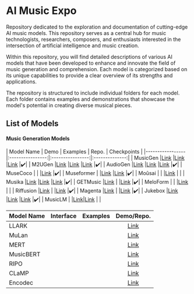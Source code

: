 # AI Music Expo
Repository dedicated to the exploration and documentation of cutting-edge AI music models. This repository serves as a central hub for music technologists, researchers, composers, and enthusiasts interested in the intersection of artificial intelligence and music creation.

Within this repository, you will find detailed descriptions of various AI models that have been developed to enhance and innovate the field of music generation and comprehension. Each model is categorized based on its unique capabilities to provide a clear overview of its strengths and applications.

The repository is structured to include individual folders for each model. Each folder contains examples and demonstrations that showcase the model's potential in creating diverse musical pieces.

## List of Models
#### Music Generation Models


| Model Name      | Demo             | Examples         | Repo.          | Checkpoints          |
|-----------------|:----------------:|:----------------:|:--------------:|
| MusicGen        |[Link](https://huggingface.co/spaces/facebook/MusicGen)          |[Link](https://ai.honu.io/papers/musicgen/)          |[Link](https://github.com/facebookresearch/audiocraft/blob/main/docs/MUSICGEN.md)       |:heavy_check_mark:|
| M2UGen          |[Link](https://huggingface.co/M2UGen)          |[Link](https://crypto-code.github.io/M2UGen-Demo/)          |[Link](https://github.com/shansongliu/M2UGen)       |:heavy_check_mark:|
| AudioGen        |[Link](https://github.com/facebookresearch/audiocraft/blob/main/demos/audiogen_demo.ipynb)          |[Link](https://felixkreuk.github.io/audiogen/)          |[Link](https://github.com/facebookresearch/audiocraft/blob/main/docs/AUDIOGEN.md)       |:heavy_check_mark:|
| MuseCoco        |                  |                  |[Link](https://github.com/microsoft/muzic/blob/main/musecoco/README.md)       |:heavy_check_mark:|
| Museformer      |                  |[Link](https://ai-muzic.github.io/museformer/)          |[Link](https://github.com/microsoft/muzic/tree/main/museformer)       |:heavy_check_mark:|
| Moûsai          |                  |                  |[Link](https://github.com/archinetai/audio-diffusion-pytorch?tab=readme-ov-file)       |          |
| Musika          |[Link](https://colab.research.google.com/drive/1PowSw3doBURwLE-OTCiWkO8HVbS5paRb)          |[Link](https://marcoppasini.github.io/musika)          |[Link](https://github.com/marcoppasini/musika)       |:heavy_check_mark:|
| GETMusic                           |[Link](https://www.youtube.com/watch?v=M2TEQF5x6bc)          |          |[Link](https://github.com/microsoft/muzic/tree/main/getmusic)          |:heavy_check_mark:|
| MeloForm        |                  |                  |[Link](https://github.com/microsoft/muzic/tree/main/meloform)       |          |
| Riffusion       |[Link](https://www.riffusion.com/)          |                  |[Link](https://github.com/riffusion/riffusion)       |:heavy_check_mark:|
| Magenta         |[Link](https://magenta.tensorflow.org/demos)          |                  |[Link](https://magenta.tensorflow.org/)       |:heavy_check_mark:|
| Jukebox         |[Link](https://colab.research.google.com/github/openai/jukebox/blob/master/jukebox/Interacting_with_Jukebox.ipynb)          |[Link](https://openai.com/research/jukebox)          |[Link](https://github.com/openai/jukebox/)       |:heavy_check_mark:|
| MusicLM         |                  |[Link](https://google-research.github.io/seanet/musiclm/examples/)|[Link](https://github.com/lucidrains/musiclm-pytorch?tab=readme-ov-file)       |          |

| Model Name      | Interface        | Examples         | Demo/Repo.     |
|-----------------|:----------------:|:----------------:|:--------------:|
| LLARK           |                  |                  |[Link](https://github.com/spotify-research/llark)       |
| MuLan           |                  |                  |[Link](https://github.com/lucidrains/musiclm-pytorch?tab=readme-ov-file)       |
| MERT            |                  |                  |[Link](https://github.com/yizhilll/mert)       |
| MusicBERT       |                  |                  |[Link](https://github.com/microsoft/muzic/tree/main/musicbert)       |
| RIPO            |                  |                  |[Link](https://github.com/guozixunnicolas/fundamentalmusicembedding)       |
| CLaMP           |                  |                  |[Link](https://github.com/microsoft/muzic/tree/main/clamp)       |
| Encodec         |                  |                  |[Link](https://github.com/facebookresearch/encodec)       |
